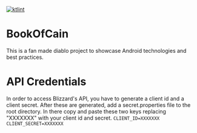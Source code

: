 [![ktlint](https://img.shields.io/badge/code%20style-%E2%9D%A4-FF4081.svg)](https://ktlint.github.io/)

# BookOfCain
This is a fan made diablo project to showcase Android technologies and best practices.

# API Credentials
In order to access Blizzard's API, you have to generate a client id and a client secret.
After these are generated, add a secret.properties file to the root directory.
In there copy and paste these two keys replacing "XXXXXXX" with your client id and secret.
`CLIENT_ID=XXXXXXX
 CLIENT_SECRET=XXXXXXX`
 
